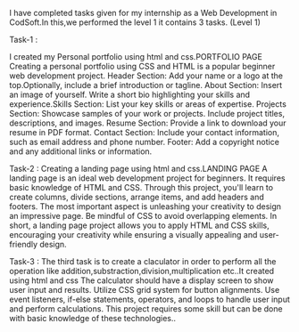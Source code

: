I have completed tasks given for my internship as a Web Development in CodSoft.In this,we performed the level 1 it contains 3 tasks.
 (Level 1)
 
 Task-1 :

 I created my Personal portfolio using html and css.PORTFOLIO PAGE Creating a personal portfolio using CSS and HTML is a popular beginner web development project. Header 
 Section: Add your name or a logo at the top.Optionally, include a brief introduction or tagline. About Section: Insert an image of yourself. Write a short bio highlighting 
 your skills and experience.Skills Section: List your key skills or areas of expertise. Projects Section: Showcase samples of your work or projects. Include project titles, 
 descriptions, and images. Resume Section: Provide a link to download your resume in PDF format. Contact Section: Include your contact information, such as email address and 
 phone number. Footer: Add a copyright notice and any additional links or information.
 

 Task-2 :
 Creating a landing page using html and css.LANDING PAGE A landing page is an ideal web development project for beginners. It requires basic knowledge of HTML and CSS. 
 Through this project, you'll learn to create columns, divide sections, arrange items, and add headers and footers. The most important aspect is unleashing your creativity to
 design an impressive page.  Be mindful of CSS to avoid overlapping elements. In short, a landing page project allows you to apply HTML and CSS skills, encouraging your
 creativity while ensuring a visually appealing and user-friendly design.

 Task-3 :
 The third task is to create a claculator in order to perform all the operation like addition,substraction,division,multiplication etc..It created using html and css
 The calculator should have a display screen to show user input and results. Utilize CSS grid system for button alignments. Use event listeners, if-else statements, operators,
 and loops to handle user input and perform calculations. This project requires some skill but can be done with basic knowledge of these technologies..
